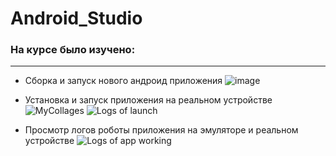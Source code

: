 # Android_Studio
### На курсе было изучено:
---
- Сборка и запуск нового андроид приложения
![image](https://user-images.githubusercontent.com/99182280/183296054-8e455b73-c1f9-462e-9025-7ce4025ed41e.png)

- Установка и запуск приложения на реальном устройстве
![MyCollages](https://user-images.githubusercontent.com/99182280/183297656-4599aa86-8f21-4b62-9789-6433176dabf5.png)
![Logs of launch](https://user-images.githubusercontent.com/99182280/183297832-ffae595e-326a-4b30-97e8-3f73eb28cce7.png)

- Просмотр логов роботы приложения на эмуляторе и реальном устройстве
![Logs of app working](https://user-images.githubusercontent.com/99182280/183297957-9872a6b6-289d-4bd9-9da5-7b097e62d743.png)



